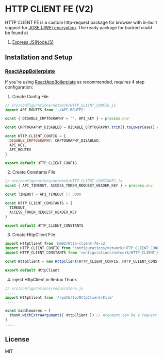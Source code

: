 # HTTP CLIENT FE (V2)

HTTP CLIENT FE is a custom http-request package for browser with in-built support for [JOSE (JWE) encryption](https://jose.readthedocs.io/en/latest/#jwe). The ready package for backed could be found at

1. [Express JS(NodeJS)](https://www.npmjs.com/package/@m92/api-crypto)

## Installation and Setup

### [ReactAppBoilerplate](https://github.com/ankitgandhi452/ReactAppBoilerplate)

If you're using [ReactAppBoilerplate](https://github.com/ankitgandhi452/ReactAppBoilerplate) as recommended, requires 4 step configuration:

1. Create Config File

```js
// src/configurations/network/HTTP_CLIENT_CONFIG.js
import API_ROUTES from './API_ROUTES'

const { DISABLE_CRPTOGRAPHY = '', API_KEY } = process.env

const CRPTOGRAPHY_DISABLED = DISABLE_CRPTOGRAPHY.trim().toLowerCase() === 'true'

const HTTP_CLIENT_CONFIG = {
  DISABLE_CRPTOGRAPHY: CRPTOGRAPHY_DISABLED,
  API_KEY,
  API_ROUTES
}

export default HTTP_CLIENT_CONFIG
```

2. Create Constants File

```js
// src/configurations/network/HTTP_CLIENT_CONSTANTS.js
const { API_TIMEOUT, ACCESS_TOKEN_REQUEST_HEADER_KEY } = process.env

const TIMEOUT = API_TIMEOUT || 3000

const HTTP_CLIENT_CONSTANTS = {
  TIMEOUT,
  ACCESS_TOKEN_REQUEST_HEADER_KEY
}

export default HTTP_CLIENT_CONSTANTS
```

3. Create HttpClient File

```js
import HttpClient from '@m92/http-client-fe-v2'
import HTTP_CLIENT_CONFIG from 'configurations/network/HTTP_CLIENT_CONFIG'
import HTTP_CLIENT_CONSTANTS from 'configurations/network/HTTP_CLIENT_CONSTANTS'

const HttpClient = new HttpClient(HTTP_CLIENT_CONFIG, HTTP_CLIENT_CONSTANTS)

export default HttpClient
```

4. Inject HttpClient in Redux Thunk

```js
// src/configurations/redux/store.js
.....
import HttpClient from '//path/to/HttpClient/File'
.....

const middlewares = [
  thunk.withExtraArgument({ HttpClient }) // Argument can be a request object used inside all calls
]
.....
```
## License

MIT
